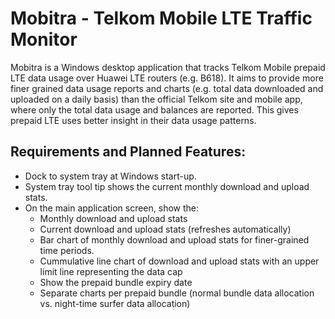Mobitra - Telkom Mobile LTE Traffic Monitor
===========================================

Mobitra is a Windows desktop application that tracks Telkom Mobile prepaid LTE data usage
over Huawei LTE routers (e.g. B618). It aims to provide more finer grained data usage
reports and charts (e.g. total data downloaded and uploaded on a daily basis) than the
official Telkom site and mobile app, where only the total data usage and balances
are reported. This gives prepaid LTE uses better insight in their data usage patterns.

## Requirements and Planned Features:

- Dock to system tray at Windows start-up.
- System tray tool tip shows the current monthly download and upload stats.
- On the main application screen, show the:
    - Monthly download and upload stats
    - Current download and upload stats (refreshes automatically)
    - Bar chart of monthly download and upload stats for finer-grained time periods.
    - Cummulative line chart of download and upload stats with an upper limit line representing the data cap
    - Show the prepaid bundle expiry date
    - Separate charts per prepaid bundle (normal bundle data allocation vs. night-time surfer data allocation)
